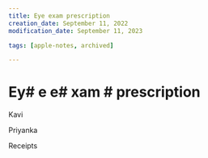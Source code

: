 ```yaml
---
title: Eye exam prescription
creation_date: September 11, 2022
modification_date: September 11, 2023

tags: [apple-notes, archived]

---
```



# Ey# e e# xam # prescription # 

Kavi

Priyanka 

Receipts

